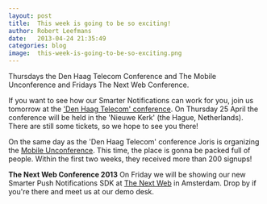 ```yaml
---
layout: post
title:  This week is going to be so exciting!
author: Robert Leefmans
date:   2013-04-24 21:35:49
categories: blog
image:  this-week-is-going-to-be-so-exciting.png
---
```

Thursdays the Den Haag Telecom Conference and The Mobile Unconference and Fridays The Next Web Conference. 

If you want to see how our Smarter Notifications can work for you, join us tomorrow at the ['Den Haag Telecom' conference](http://www.denhaag.nl/home/bedrijven-en-instellingen/ondernemen/Den-Haag-Telecom.htm). On Thursday 25 April the conference will be held in the 'Nieuwe Kerk' (the Hague, Netherlands).
There are still some tickets, so we hope to see you there!

On the same day as the 'Den Haag Telecom' conference Joris is organizing the [Mobile Unconference](http://www.mobileunconference.com/). This time, the place is gonna be packed full of people. Within the first two weeks, they received more than 200 signups!

**The Next Web Conference 2013** 
On Friday we will be showing our new Smarter Push Notifications SDK at [The Next Web](http://thenextweb.com/conference/europe/) in Amsterdam. Drop by if you're there and meet us at our demo desk.
